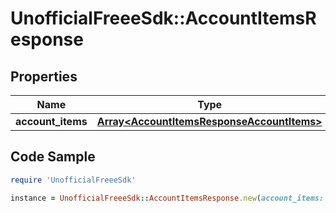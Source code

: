# UnofficialFreeeSdk::AccountItemsResponse

## Properties

Name | Type | Description | Notes
------------ | ------------- | ------------- | -------------
**account_items** | [**Array&lt;AccountItemsResponseAccountItems&gt;**](AccountItemsResponseAccountItems.md) |  | 

## Code Sample

```ruby
require 'UnofficialFreeeSdk'

instance = UnofficialFreeeSdk::AccountItemsResponse.new(account_items: null)
```


